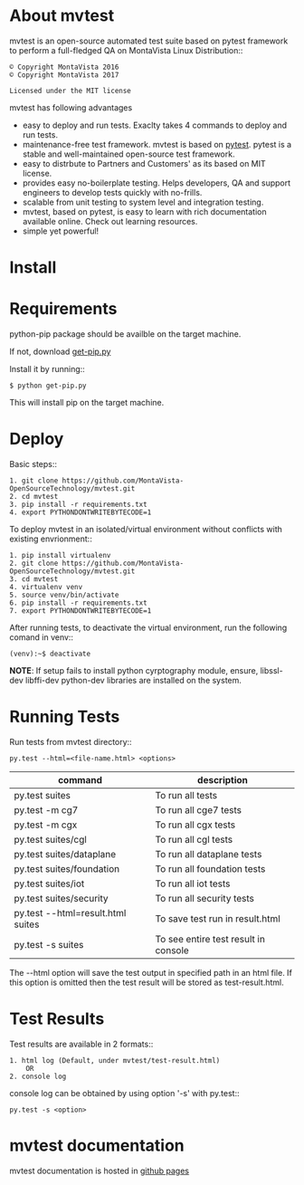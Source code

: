 About mvtest
============

mvtest is an open-source automated test suite based on pytest framework to perform a full-fledged QA on MontaVista Linux Distribution::

    © Copyright MontaVista 2016
    © Copyright MontaVista 2017

    Licensed under the MIT license

mvtest has following advantages

* easy to deploy and run tests. Exaclty takes 4 commands to deploy and run tests.
* maintenance-free test framework. mvtest is based on [pytest](http://pytest.org/latest/>). pytest is a stable and well-maintained open-source test framework.
* easy to distrbute to Partners and Customers' as its based on MIT license.
* provides easy no-boilerplate testing. Helps developers, QA and support engineers to develop tests quickly with no-frills.
* scalable from unit testing to system level and integration testing.
* mvtest, based on pytest, is easy to learn with rich documentation available online. Check out learning resources.
* simple yet powerful!

Install
=======

Requirements
============

python-pip package should be availble on the target machine.

If not, download [get-pip.py](https://bootstrap.pypa.io/get-pip.py)

Install it by running::

    $ python get-pip.py

This will install pip on the target machine.

Deploy
======

Basic steps::

    1. git clone https://github.com/MontaVista-OpenSourceTechnology/mvtest.git
    2. cd mvtest
    3. pip install -r requirements.txt
    4. export PYTHONDONTWRITEBYTECODE=1

To deploy mvtest in an isolated/virtual environment without conflicts with existing envrionment::

    1. pip install virtualenv
    2. git clone https://github.com/MontaVista-OpenSourceTechnology/mvtest.git
    3. cd mvtest
    4. virtualenv venv
    5. source venv/bin/activate
    6. pip install -r requirements.txt
    7. export PYTHONDONTWRITEBYTECODE=1

After running tests, to deactivate the virtual environment, run the following comand in venv::

    (venv):~$ deactivate

**NOTE**:  If setup fails to install python cyrptography module, ensure, libssl-dev libffi-dev python-dev libraries are installed on the system.

Running Tests
=============

Run tests from mvtest directory::

    py.test --html=<file-name.html> <options>

| command | description |
| ------- | ----------- |
| py.test suites | To run all tests |
| py.test -m cg7 | To run all cge7 tests |
| py.test -m cgx | To run all cgx tests |
| py.test suites/cgl | To run all cgl tests |
| py.test suites/dataplane | To run all dataplane tests |
| py.test suites/foundation | To run all foundation tests |
| py.test suites/iot | To run all iot tests |
| py.test suites/security | To run all security tests |
| py.test --html=result.html suites | To save test run in result.html |
| py.test -s suites | To see entire test result in console |

The --html option will save the test output in specified path in an html file.
If this option is omitted then the test result will be stored as test-result.html.

Test Results
============

Test results are available in 2 formats::

    1. html log (Default, under mvtest/test-result.html)
        OR
    2. console log

console log can be obtained by using option '-s' with py.test::

    py.test -s <option>

mvtest documentation
====================

mvtest documentation is hosted in [github pages](https://montavista-opensourcetechnology.github.io/mvtest/home.html)

